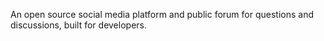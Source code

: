 An open source social media platform and public forum for questions and discussions, built for developers.
